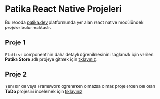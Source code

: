# Patika React Native Projeleri

Bu repoda [patika.dev](https://www.patika.dev/) platformunda yer alan react native modülündeki projeler bulunmaktadır.

## Proje 1

`FlatList` componentinin daha detaylı öğrenilmesinini sağlamak için verilen **Patika Store** adlı projeye gitmek için [tıklayınız](https://github.com/ysnbyzli/patika-react-native-projects/tree/main/patikaStore).

## Proje 2

Yeni bir dil veya Framework öğrenirken olmazsa olmaz projelerden biri olan **ToDo** projesini incelemek için [tıklayınız](https://github.com/ysnbyzli/patika-react-native-projects/tree/main/toDo)
